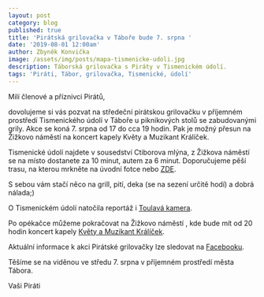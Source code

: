 ```yaml
---
layout: post
category: blog
published: true
title: 'Pirátská grilovačka v Táboře bude 7. srpna '
date: '2019-08-01 12:00am'
author: Zbyněk Konvička
image: /assets/img/posts/mapa-tismenicke-udoli.jpg
description: Táborská grilovačka s Piráty v Tismenickém údolí.
tags: 'Piráti, Tábor, grilovačka, Tismenické, údolí'
---
```

Milí členové a příznivci Pirátů,

dovolujeme si vás pozvat na středeční pirátskou grilovačku v příjemném prostředí Tismenického údolí v Táboře u piknikových stolů se zabudovanými grily. Akce se koná 7. srpna od 17 do cca 19 hodin. Pak je možný přesun na Žižkovo náměstí na koncert kapely Květy a Muzikant Králíček.

Tismenické údolí najdete v sousedství Ctiborova mlýna, z Žižkova náměstí se na místo dostanete za 10 minut, autem za 6 minut. Doporučujeme pěší trasu, na kterou mrkněte na úvodní fotce nebo [ZDE](https://www.google.com/maps/dir/%C5%BDi%C5%BEkovo+n%C3%A1m%C4%9Bst%C3%AD,+%C5%BDi%C5%BEkovo+N%C3%A1m%C4%9Bst%C3%AD,+390+01+T%C3%A1bor/Amfite%C3%A1tr+Tismenick%C3%A9+%C3%BAdol%C3%AD,+Filipovsk%C3%A1,+T%C3%A1bor/@49.4130349,14.651614,16z/data=!3m1!4b1!4m14!4m13!1m5!1m1!1s0x470c980aab3f9c8b:0x4f469ae7bc4228d3!2m2!1d14.6588057!2d49.4141902!1m5!1m1!1s0x470ca29e50ffd611:0xe75c3b9a10dadc08!2m2!1d14.6535275!2d49.412515!3e2).

S sebou vám stačí něco na grill, pití, deka (se na sezení určitě hodí) a dobrá nálada;)

O Tismenickém údolí natočila reportáž i [Toulavá kamera](https://www.ceskatelevize.cz/ivysilani/1126666764-toulava-kamera/218562221500015/obsah/613706-tismenicke-udoli).

Po opékačce můžeme pokračovat na Žižkovo náměstí , kde bude mít od 20 hodin koncert kapely [Květy a Muzikant Králíček](https://www.facebook.com/events/410653139545162/).

Aktuální informace k akci Pirátské grilovačky lze sledovat na [Facebooku](https://www.facebook.com/events/383889465629906/).

Těšíme se na viděnou ve středu 7. srpna v příjemném prostředí města Tábora.

Vaši Piráti

